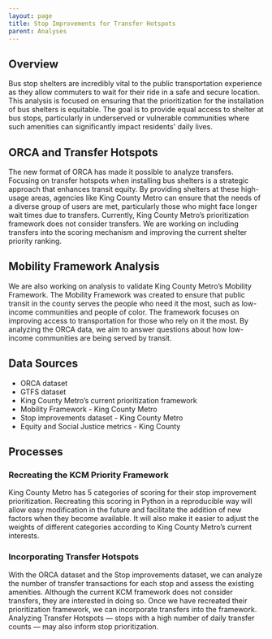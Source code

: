 ```yaml
---
layout: page
title: Stop Improvements for Transfer Hotspots
parent: Analyses
---
```


## Overview

Bus stop shelters are incredibly vital to the public transportation experience as they allow commuters to wait for their ride in a safe and secure location. This analysis is focused on ensuring that the prioritization for the installation of bus shelters is equitable. The goal is to provide equal access to shelter at bus stops, particularly in underserved or vulnerable communities where such amenities can significantly impact residents' daily lives.

## ORCA and Transfer Hotspots

The new format of ORCA has made it possible to analyze transfers. Focusing on transfer hotspots when installing bus shelters is a strategic approach that enhances transit equity. By providing shelters at these high-usage areas, agencies like King County Metro can ensure that the needs of a diverse group of users are met, particularly those who might face longer wait times due to transfers. Currently, King County Metro’s prioritization framework does not consider transfers. We are working on including transfers into the scoring mechanism and improving the current shelter priority ranking.

## Mobility Framework Analysis

We are also working on analysis to validate King County Metro’s Mobility Framework. The Mobility Framework was created to ensure that public transit in the county serves the people who need it the most, such as low-income communities and people of color. The framework focuses on improving access to transportation for those who rely on it the most. By analyzing the ORCA data, we aim to answer questions about how low-income communities are being served by transit.

## Data Sources

- ORCA dataset
- GTFS dataset
- King County Metro’s current prioritization framework
- Mobility Framework - King County Metro
- Stop improvements dataset - King County Metro
- Equity and Social Justice metrics - King County

## Processes

### Recreating the KCM Priority Framework

King County Metro has 5 categories of scoring for their stop improvement prioritization. Recreating this scoring in Python in a reproducible way will allow easy modification in the future and facilitate the addition of new factors when they become available. It will also make it easier to adjust the weights of different categories according to King County Metro’s current interests.

### Incorporating Transfer Hotspots

With the ORCA dataset and the Stop improvements dataset, we can analyze the number of transfer transactions for each stop and assess the existing amenities. Although the current KCM framework does not consider transfers, they are interested in doing so. Once we have recreated their prioritization framework, we can incorporate transfers into the framework. Analyzing Transfer Hotspots — stops with a high number of daily transfer counts — may also inform stop prioritization.

